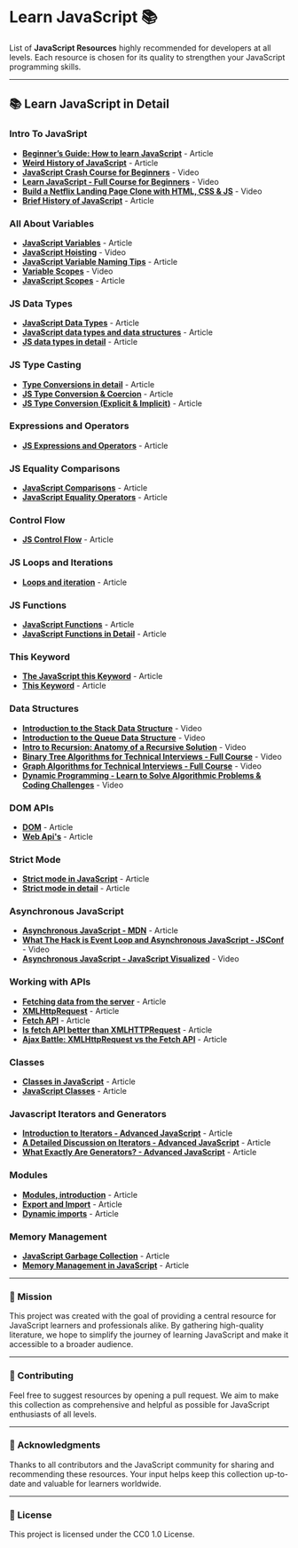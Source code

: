 # Learn JavaScript 📚

List of **JavaScript Resources** highly recommended for developers at all levels. Each resource is chosen for its quality to strengthen your JavaScript programming skills.

---

## 📚 Learn JavaScript in Detail

### Intro To JavaSript

- **[Beginner’s Guide: How to learn JavaScript](https://www.freecodecamp.org/news/how-to-learn-javascript-effectively/)** - Article
- **[Weird History of JavaScript](https://dev.to/codediodeio/the-weird-history-of-javascript-2bnb)** - Article
- **[JavaScript Crash Course for Beginners](https://www.youtube.com/watch?v=hdI2bqOjy3c&t=2s)** - Video
- **[Learn JavaScript - Full Course for Beginners](https://www.youtube.com/watch?v=PkZNo7MFNFg)** - Video
- **[Build a Netflix Landing Page Clone with HTML, CSS & JS](https://www.youtube.com/watch?v=P7t13SGytRk&t=22s)** - Video
- **[Brief History of JavaScript](https://roadmap.sh/guides/history-of-javascript)** - Article

### All About Variables

- **[JavaScript Variables](https://javascript.info/variables)** - Article
- **[JavaScript Hoisting](https://www.youtube.com/watch?v=EvfRXyKa_GI)** - Video
- **[JavaScript Variable Naming Tips](https://www.codeguage.com/courses/js/variables#Tips_for_naming_variables)** - Article
- **[Variable Scopes](https://www.youtube.com/watch?v=_E96W6ivHng)** - Video
- **[JavaScript Scopes](https://www.w3schools.com/js/js_scope.asp)** - Article

### JS Data Types

- **[JavaScript Data Types](https://www.codeguage.com/courses/js/data-types)** - Article
- **[JavaScript data types and data structures](https://developer.mozilla.org/en-US/docs/Web/JavaScript/Data_structures)** - Article
- **[JS data types in detail](https://javascript.info/types)** - Article

### JS Type Casting

- **[Type Conversions in detail](https://javascript.info/type-conversions)** - Article
- **[JS Type Conversion & Coercion](https://medium.com/@mila.mirovic98/javascript-fundamentals-type-conversion-coercion-8bbba10c9925)** - Article
- **[JS Type Conversion (Explicit & Implicit)](https://www.freecodecamp.org/news/coercion-and-type-conversion-in-javascript/)** - Article

### Expressions and Operators

- **[JS Expressions and Operators](https://developer.mozilla.org/en-US/docs/Web/JavaScript/Guide/Expressions_and_operators)** - Article


### JS Equality Comparisons

- **[JavaScript Comparisons](https://www.w3schools.com/js/js_comparisons.asp)** - Article
- **[JavaScript Equality Operators](https://developer.mozilla.org/en-US/docs/Web/JavaScript/Reference/Operators#equality_operators)** - Article


### Control Flow

- **[JS Control Flow](https://developer.mozilla.org/en-US/docs/Glossary/Control_flow)** - Article

### JS Loops and Iterations

- **[Loops and iteration](https://developer.mozilla.org/en-US/docs/Web/JavaScript/Guide/Loops_and_iteration)** - Article


### JS Functions

- **[JavaScript Functions](https://developer.mozilla.org/en-US/docs/Web/JavaScript/Guide/Functions)** - Article
- **[JavaScript Functions in Detail](https://www.codeguage.com/courses/js/functions-basics)** - Article


### This Keyword

- **[The JavaScript this Keyword](https://www.w3schools.com/js/js_this.asp)** - Article
- **[This Keyword](https://developer.mozilla.org/en-US/docs/Web/JavaScript/Reference/Operators/this)** - Article

### Data Structures

- **[Introduction to the Stack Data Structure](https://www.youtube.com/watch?v=4F-BnR2XwqU)** - Video
- **[Introduction to the Queue Data Structure](https://www.youtube.com/watch?v=GRA_3Ppl2ZI)** - Video
- **[Intro to Recursion: Anatomy of a Recursive Solution](https://www.youtube.com/watch?v=yBWlPte6FhA)** - Video
- **[Binary Tree Algorithms for Technical Interviews - Full Course](https://www.youtube.com/watch?v=fAAZixBzIAI)** - Video
- **[Graph Algorithms for Technical Interviews - Full Course](https://www.youtube.com/watch?v=tWVWeAqZ0WU)** - Video
- **[Dynamic Programming - Learn to Solve Algorithmic Problems & Coding Challenges](https://www.youtube.com/watch?v=oBt53YbR9Kk)** - Video





### DOM APIs

- **[DOM](https://developer.mozilla.org/en-US/docs/Web/API/Document_Object_Model)** - Article
- **[Web Api's](https://www.w3schools.com/js/js_api_intro.asp)** - Article



### Strict Mode

- **[Strict mode in JavaScript](https://javascript.info/strict-mode)** - Article
- **[Strict mode in detail](https://developer.mozilla.org/en-US/docs/Web/JavaScript/Reference/Strict_mode)** - Article



### Asynchronous JavaScript

- **[Asynchronous JavaScript - MDN](https://developer.mozilla.org/en-US/docs/Learn/JavaScript/Asynchronous/Introducing)** - Article
- **[What The Hack is Event Loop and Asynchronous JavaScript - JSConf](https://www.youtube.com/watch?v=8aGhZQkoFbQ)** - Video
- **[Asynchronous JavaScript - JavaScript Visualized](https://www.youtube.com/watch?v=eiC58R16hb8)** - Video

### Working with APIs

- **[Fetching data from the server](https://developer.mozilla.org/en-US/docs/Learn/JavaScript/Client-side_web_APIs/Fetching_data)** - Article
- **[XMLHttpRequest](https://developer.mozilla.org/en-US/docs/Web/API/XMLHttpRequest)** - Article
- **[Fetch API](https://developer.mozilla.org/en-US/docs/Web/API/Fetch_API)** - Article
- **[Is fetch API better than XMLHTTPRequest](https://medium.com/beginners-guide-to-mobile-web-development/the-fetch-api-2c962591f5c)** - Article
- **[Ajax Battle: XMLHttpRequest vs the Fetch API](https://blog.openreplay.com/ajax-battle-xmlhttprequest-vs-fetch/)** - Article

### Classes

- **[Classes in JavaScript](https://javascript.info/classes)** - Article
- **[JavaScript Classes](https://developer.mozilla.org/en-US/docs/Web/JavaScript/Reference/Classes)** - Article

### Javascript Iterators and Generators

- **[Introduction to Iterators - Advanced JavaScript](https://www.codeguage.com/courses/advanced-js/iteration-introduction)** - Article
- **[A Detailed Discussion on Iterators - Advanced JavaScript](https://www.codeguage.com/courses/advanced-js/iteration-iterators)** - Article
- **[What Exactly Are Generators? - Advanced JavaScript](https://www.codeguage.com/courses/advanced-js/iteration-generators)** - Article


### Modules

- **[Modules, introduction](https://javascript.info/modules-intro)** - Article
- **[Export and Import](https://javascript.info/import-export)** - Article
- **[Dynamic imports](https://javascript.info/modules-dynamic-imports)** - Article


### Memory Management

- **[JavaScript Garbage Collection](https://javascript.info/garbage-collection)** - Article
- **[Memory Management in JavaScript](https://developer.mozilla.org/en-US/docs/Web/JavaScript/Memory_management)** - Article

---

### 🎯 Mission

This project was created with the goal of providing a central resource for JavaScript learners and professionals alike. By gathering high-quality literature, we hope to simplify the journey of learning JavaScript and make it accessible to a broader audience.

---

### 🤝 Contributing

Feel free to suggest resources by opening a pull request. We aim to make this collection as comprehensive and helpful as possible for JavaScript enthusiasts of all levels.

---

### 🙏 Acknowledgments

Thanks to all contributors and the JavaScript community for sharing and recommending these resources. Your input helps keep this collection up-to-date and valuable for learners worldwide.

---

### 📜 License

This project is licensed under the CC0 1.0 License.
